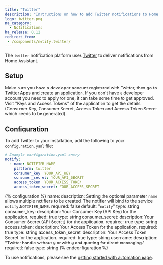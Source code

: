 ```yaml
---
title: "Twitter"
description: "Instructions on how to add Twitter notifications to Home Assistant."
logo: twitter.png
ha_category:
  - Notifications
ha_release: 0.12
redirect_from:
 - /components/notify.twitter/
---
```



The `twitter` notification platform uses [Twitter](https://twitter.com) to deliver notifications from Home Assistant.

## Setup

Make sure you have a developer account registered with Twitter, then go to [Twitter Apps](https://apps.twitter.com/app/new) and create an application. If you don't have a developer account you need to apply for one, it can take some time to get approved. Visit "Keys and Access Tokens" of the application to get the details (Consumer Key, Consumer Secret, Access Token and Access Token Secret which needs to be generated). 

## Configuration

To add Twitter to your installation, add the following to your `configuration.yaml` file:

```yaml
# Example configuration.yaml entry
notify:
  - name: NOTIFIER_NAME
    platform: twitter
    consumer_key: YOUR_API_KEY
    consumer_secret: YOUR_API_SECRET
    access_token: YOUR_ACCESS_TOKEN
    access_token_secret: YOUR_ACCESS_SECRET
```

{% configuration %}
name:
  description: Setting the optional parameter `name` allows multiple notifiers to be created. The notifier will bind to the service `notify.NOTIFIER_NAME`.
  required: false
  default: "`notify`"
  type: string
consumer_key:
  description: Your Consumer Key (API Key) for the application.
  required: true
  type: string
consumer_secret:
  description: Your Consumer Secret (API Secret) for the application.
  required: true
  type: string
access_token:
  description: Your Access Token for the application.
  required: true
  type: string
access_token_secret:
  description: Your Access Token Secret for the application.
  required: true
  type: string
username:
  description: "Twitter handle without `@` or with `@` and quoting for direct messaging."
  required: false
  type: string
{% endconfiguration %}

To use notifications, please see the [getting started with automation page](/getting-started/automation/).
